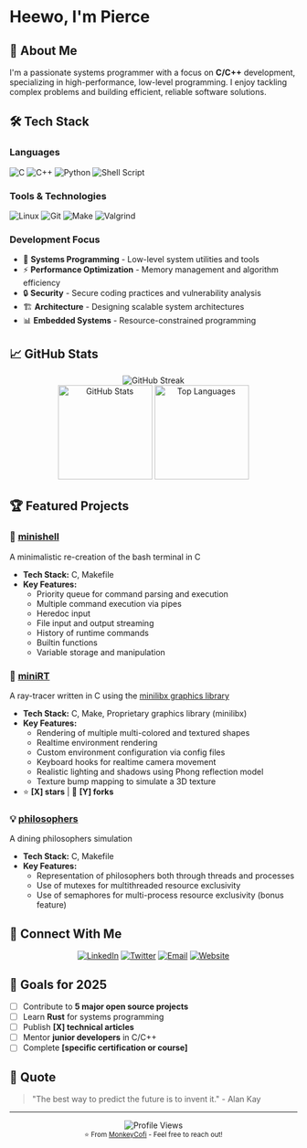 # Heewo, I'm Pierce

## 🚀 About Me

I'm a passionate systems programmer with a focus on **C/C++** development, specializing in high-performance, low-level programming. I enjoy tackling complex problems and building efficient, reliable software solutions.

## 🛠️ Tech Stack

### Languages
![C](https://img.shields.io/badge/C-00599C?style=for-the-badge&logo=c&logoColor=white)
![C++](https://img.shields.io/badge/C%2B%2B-00599C?style=for-the-badge&logo=c%2B%2B&logoColor=white)
![Python](https://img.shields.io/badge/Python-3776AB?style=for-the-badge&logo=python&logoColor=white)
![Shell Script](https://img.shields.io/badge/Shell_Script-121011?style=for-the-badge&logo=gnu-bash&logoColor=white)

### Tools & Technologies
![Linux](https://img.shields.io/badge/Linux-FCC624?style=for-the-badge&logo=linux&logoColor=black)
![Git](https://img.shields.io/badge/Git-F05032?style=for-the-badge&logo=git&logoColor=white)
![Make](https://img.shields.io/badge/Make-A42E2B?style=for-the-badge&logo=gnu&logoColor=white)
![Valgrind](https://img.shields.io/badge/Valgrind-3776AB?style=for-the-badge&logoColor=white)

### Development Focus
- 🎯 **Systems Programming** - Low-level system utilities and tools
- ⚡ **Performance Optimization** - Memory management and algorithm efficiency
- 🔒 **Security** - Secure coding practices and vulnerability analysis
- 🏗️ **Architecture** - Designing scalable system architectures
- 📊 **Embedded Systems** - Resource-constrained programming

## 📈 GitHub Stats

<div align="center">
  <img src="https://github-readme-streak-stats.herokuapp.com/?user=MonkeyCofi&theme=dark&hide_border=true" alt="GitHub Streak" />
</div>

<div align="center">
  <img src="https://github-readme-stats.vercel.app/api?username=MonkeyCofi&show_icons=true&theme=dark&hide_border=true&count_private=true" alt="GitHub Stats" height="165">
  <img src="https://github-readme-stats.vercel.app/api/top-langs/?username=MonkeyCofi&layout=compact&theme=dark&hide_border=true" alt="Top Languages" height="165">
</div>

## 🏆 Featured Projects

### 🔧 [minishell](https://github.com/MonkeyCofi/minishell)
A minimalistic re-creation of the bash terminal in C
- **Tech Stack:** C, Makefile
- **Key Features:**
  - Priority queue for command parsing and execution
  - Multiple command execution via pipes
  - Heredoc input
  - File input and output streaming
  - History of runtime commands
  - Builtin functions
  - Variable storage and manipulation

### 🚀 [miniRT](https://github.com/MonkeyCofi/minirt)
A ray-tracer written in C using the [minilibx graphics library](https://github.com/42paris/minilibx-linux)
- **Tech Stack:** C, Make, Proprietary graphics library (minilibx)
- **Key Features:**
  - Rendering of multiple multi-colored and textured shapes
  - Realtime environment rendering
  - Custom environment configuration via config files
  - Keyboard hooks for realtime camera movement
  - Realistic lighting and shadows using Phong reflection model
  - Texture bump mapping to simulate a 3D texture
- ⭐ **[X] stars** | 🍴 **[Y] forks**

### 💡 [philosophers](https://github.com/MonkeyCofi/philosophers)
A dining philosophers simulation
- **Tech Stack:** C, Makefile
- **Key Features:**
  - Representation of philosophers both through threads and processes
  - Use of mutexes for multithreaded resource exclusivity
  - Use of semaphores for multi-process resource exclusivity (bonus feature)

## 🤝 Connect With Me

<div align="center">
  
[![LinkedIn](https://img.shields.io/badge/LinkedIn-0077B5?style=for-the-badge&logo=linkedin&logoColor=white)](https://linkedin.com/in/yourprofile)
[![Twitter](https://img.shields.io/badge/Twitter-1DA1F2?style=for-the-badge&logo=twitter&logoColor=white)](https://twitter.com/yourhandle)
[![Email](https://img.shields.io/badge/Email-D14836?style=for-the-badge&logo=gmail&logoColor=white)](mailto:your.email@example.com)
[![Website](https://img.shields.io/badge/Website-000000?style=for-the-badge&logo=About.me&logoColor=white)](https://yourwebsite.com)

</div>

## 🎯 Goals for 2025

- [ ] Contribute to **5 major open source projects**
- [ ] Learn **Rust** for systems programming
- [ ] Publish **[X] technical articles**
- [ ] Mentor **junior developers** in C/C++
- [ ] Complete **[specific certification or course]**

## 💭 Quote

> "The best way to predict the future is to invent it." - Alan Kay

---

<div align="center">
  <img src="https://komarev.com/ghpvc/?username=MonkeyCofi&color=blue&style=flat-square&label=Profile+Views" alt="Profile Views" />
</div>

<div align="center">
  <sub>⭐ From <a href="https://github.com/MonkeyCofi">MonkeyCofi</a> - Feel free to reach out!</sub>
</div>
<!--
**MonkeyCofi/MonkeyCofi** is a ✨ _special_ ✨ repository because its `README.md` (this file) appears on your GitHub profile.

Here are some ideas to get you started:

- 🔭 I’m currently working on ...
- 🌱 I’m currently learning ...
- 👯 I’m looking to collaborate on ...
- 🤔 I’m looking for help with ...
- 💬 Ask me about ...
- 📫 How to reach me: ...
- 😄 Pronouns: ...
- ⚡ Fun fact: ...
-->
